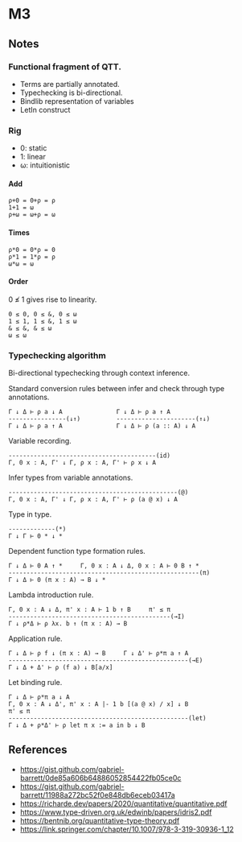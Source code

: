 # M3

## Notes

### Functional fragment of QTT. 

* Terms are partially annotated. 
* Typechecking is bi-directional.
* Bindlib representation of variables
* LetIn construct

### Rig

* 0: static
* 1: linear
* ω: intuitionistic

#### Add
```
ρ+0 = 0+ρ = ρ
1+1 = ω
ρ+ω = ω+ρ = ω
```

#### Times
```
ρ*0 = 0*ρ = 0
ρ*1 = 1*ρ = ρ
ω*ω = ω
```

#### Order
0 ≰ 1 gives rise to linearity.
```
0 ≤ 0, 0 ≤ &, 0 ≤ ω
1 ≤ 1, 1 ≤ &, 1 ≤ ω 
& ≤ &, & ≤ ω
ω ≤ ω
```


### Typechecking algorithm
Bi-directional typechecking through context inference.

Standard conversion rules between infer and check through type
annotations.
```
Γ ↓ Δ ⊢ ρ a ↓ A               Γ ↓ Δ ⊢ ρ a ↑ A
----------------(↓↑)          ----------------------(↑↓)
Γ ↓ Δ ⊢ ρ a ↑ A               Γ ↓ Δ ⊢ ρ (a :: A) ↓ A
```

Variable recording.
```
-----------------------------------------(id)
Γ, 0 x : A, Γ' ↓ Γ, ρ x : A, Γ' ⊢ ρ x ↓ A
```

Infer types from variable annotations.
```
-----------------------------------------------(@)
Γ, 0 x : A, Γ' ↓ Γ, ρ x : A, Γ' ⊢ ρ (a @ x) ↓ A
```

Type in type.
```
-------------(*)
Γ ↓ Γ ⊢ 0 * ↓ *
```

Dependent function type formation rules.
```
Γ ↓ Δ ⊢ 0 A ↑ *     Γ, 0 x : A ↓ Δ, 0 x : A ⊢ 0 B ↑ *
-----------------------------------------------------(π)
Γ ↓ Δ ⊢ 0 (π x : A) → B ↓ *
```

Lambda introduction rule.
```
Γ, 0 x : A ↓ Δ, π' x : A ⊢ 1 b ↑ B     π' ≤ π
---------------------------------------------(→I)
Γ ↓ ρ*Δ ⊢ ρ λx. b ↑ (π x : A) → B
```

Application rule.
```
Γ ↓ Δ ⊢ ρ f ↓ (π x : A) → B     Γ ↓ Δ' ⊢ ρ*π a ↑ A
--------------------------------------------------(→E)
Γ ↓ Δ + Δ' ⊢ ρ (f a) ↓ B[a/x]
```

Let binding rule.
```
Γ ↓ Δ ⊢ ρ*π a ↓ A     
Γ, 0 x : A ↓ Δ', π' x : A |- 1 b [(a @ x) / x] ↓ B
π' ≤ π
--------------------------------------------------(let)
Γ ↓ Δ + ρ*Δ' ⊢ ρ let π x := a in b ↓ B
```

## References
* https://gist.github.com/gabriel-barrett/0de85a606b64886052854422fb05ce0c
* https://gist.github.com/gabriel-barrett/11988a272bc52f0e848db6eceb03417a
* https://richarde.dev/papers/2020/quantitative/quantitative.pdf
* https://www.type-driven.org.uk/edwinb/papers/idris2.pdf
* https://bentnib.org/quantitative-type-theory.pdf
* https://link.springer.com/chapter/10.1007/978-3-319-30936-1_12